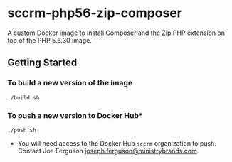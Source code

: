 # sccrm-php56-zip-composer

A custom Docker image to install Composer and the Zip PHP extension on top of the PHP 5.6.30 image.

## Getting Started

### To build a new version of the image

`./build.sh`

### To push a new version to Docker Hub*

`./push.sh`

* You will need access to the Docker Hub `sccrm` organization to push. Contact Joe Ferguson <joseph.ferguson@ministrybrands.com>.
